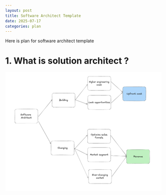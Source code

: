```yaml
---
layout: post
title: Software Architect Template
date: 2025-07-17
categories: plan
---
```


Here is plan for software architect template

# 1. What is solution architect ?

![](/images/Software-Architect/software-architect-thinking.png)